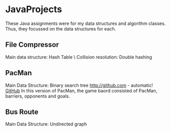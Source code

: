 # JavaProjects

These Java assignments were for my data structures and algorithm classes. Thus, they focussed on the data structures for each.

## File Compressor 
Main data structure: Hash Table \\
Collision resolution: Double hashing

## PacMan 
Main Data Structure: Binary search tree
http://github.com - automatic!
[GitHub](http://github.com)
In this version of PacMan, the game baord consisted of PacMan, barriers, opponents and goals. 

## Bus Route
Main Data Structure: Undirected graph 
